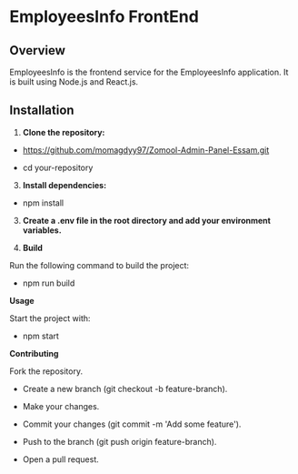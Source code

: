 # EmployeesInfo FrontEnd

## Overview

EmployeesInfo is the frontend service for the EmployeesInfo application. It is built using Node.js and React.js.

## Installation

1. **Clone the repository:**

- https://github.com/momagdyy97/Zomool-Admin-Panel-Essam.git
  
- cd your-repository

3. **Install dependencies:**

- npm install

3. **Create a .env file in the root directory and add your environment variables.**

4. **Build**

Run the following command to build the project:

- npm run build

**Usage**

Start the project with:

- npm start

**Contributing**

Fork the repository.

- Create a new branch (git checkout -b feature-branch).

- Make your changes.

- Commit your changes (git commit -m 'Add some feature').

- Push to the branch (git push origin feature-branch).

- Open a pull request.
